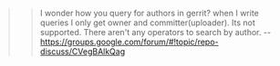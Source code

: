 > > I wonder how you query for authors in gerrit? when I write queries I
> only get owner and committer(uploader).
> Its not supported. There aren't any operators to search by author.
> -- https://groups.google.com/forum/#!topic/repo-discuss/CVegBAlkQag
